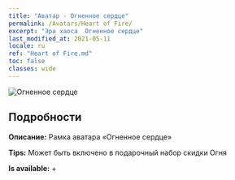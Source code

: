 ```yaml
---
title: "Аватар - Огненное сердце"
permalink: /Avatars/Heart of Fire/
excerpt: "Эра хаоса  Огненное сердце"
last_modified_at: 2021-05-11
locale: ru
ref: "Heart of Fire.md"
toc: false
classes: wide
---
```

 ![Огненное сердце](/images/a/avatarFrame_23.png)

## Подробности

 **Описание:** Рамка аватара «Огненное сердце» 

 **Tips:** Может быть включено в подарочный набор скидки Огня 

 **Is available:**  + 

